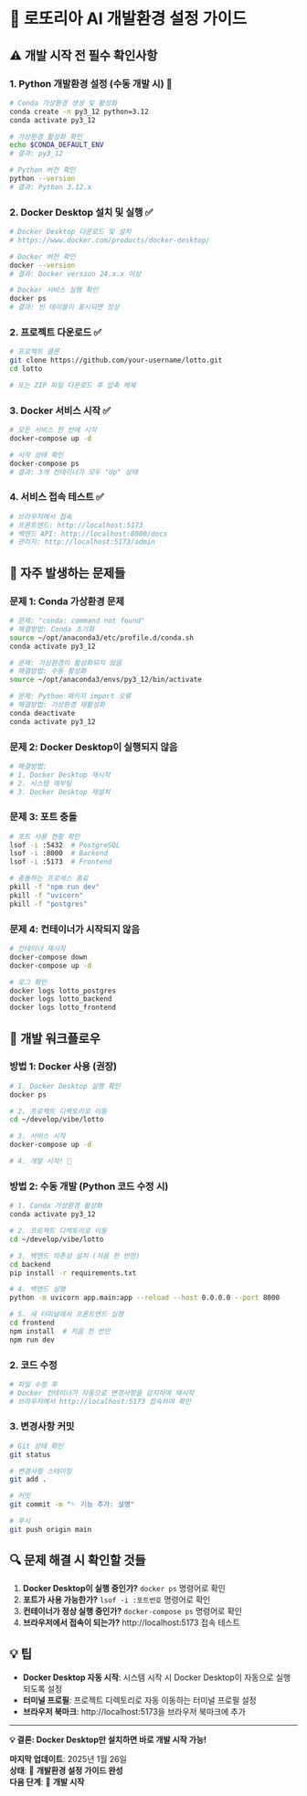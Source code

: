 # 🚀 로또리아 AI 개발환경 설정 가이드

## ⚠️ **개발 시작 전 필수 확인사항**

### 1. Python 개발환경 설정 (수동 개발 시) 🐍
```bash
# Conda 가상환경 생성 및 활성화
conda create -n py3_12 python=3.12
conda activate py3_12

# 가상환경 활성화 확인
echo $CONDA_DEFAULT_ENV
# 결과: py3_12

# Python 버전 확인
python --version
# 결과: Python 3.12.x
```

### 2. Docker Desktop 설치 및 실행 ✅
```bash
# Docker Desktop 다운로드 및 설치
# https://www.docker.com/products/docker-desktop/

# Docker 버전 확인
docker --version
# 결과: Docker version 24.x.x 이상

# Docker 서비스 실행 확인
docker ps
# 결과: 빈 테이블이 표시되면 정상
```

### 2. 프로젝트 다운로드 ✅
```bash
# 프로젝트 클론
git clone https://github.com/your-username/lotto.git
cd lotto

# 또는 ZIP 파일 다운로드 후 압축 해제
```

### 3. Docker 서비스 시작 ✅
```bash
# 모든 서비스 한 번에 시작
docker-compose up -d

# 시작 상태 확인
docker-compose ps
# 결과: 3개 컨테이너가 모두 "Up" 상태
```

### 4. 서비스 접속 테스트 ✅
```bash
# 브라우저에서 접속
# 프론트엔드: http://localhost:5173
# 백엔드 API: http://localhost:8000/docs
# 관리자: http://localhost:5173/admin
```

## 🚨 **자주 발생하는 문제들**

### 문제 1: Conda 가상환경 문제
```bash
# 문제: "conda: command not found"
# 해결방법: Conda 초기화
source ~/opt/anaconda3/etc/profile.d/conda.sh
conda activate py3_12

# 문제: 가상환경이 활성화되지 않음
# 해결방법: 수동 활성화
source ~/opt/anaconda3/envs/py3_12/bin/activate

# 문제: Python 패키지 import 오류
# 해결방법: 가상환경 재활성화
conda deactivate
conda activate py3_12
```

### 문제 2: Docker Desktop이 실행되지 않음
```bash
# 해결방법:
# 1. Docker Desktop 재시작
# 2. 시스템 재부팅
# 3. Docker Desktop 재설치
```

### 문제 3: 포트 충돌
```bash
# 포트 사용 현황 확인
lsof -i :5432  # PostgreSQL
lsof -i :8000  # Backend
lsof -i :5173  # Frontend

# 충돌하는 프로세스 종료
pkill -f "npm run dev"
pkill -f "uvicorn"
pkill -f "postgres"
```

### 문제 4: 컨테이너가 시작되지 않음
```bash
# 컨테이너 재시작
docker-compose down
docker-compose up -d

# 로그 확인
docker logs lotto_postgres
docker logs lotto_backend
docker logs lotto_frontend
```

## 📝 **개발 워크플로우**

### 방법 1: Docker 사용 (권장)
```bash
# 1. Docker Desktop 실행 확인
docker ps

# 2. 프로젝트 디렉토리로 이동
cd ~/develop/vibe/lotto

# 3. 서비스 시작
docker-compose up -d

# 4. 개발 시작! 🚀
```

### 방법 2: 수동 개발 (Python 코드 수정 시)
```bash
# 1. Conda 가상환경 활성화
conda activate py3_12

# 2. 프로젝트 디렉토리로 이동
cd ~/develop/vibe/lotto

# 3. 백엔드 의존성 설치 (처음 한 번만)
cd backend
pip install -r requirements.txt

# 4. 백엔드 실행
python -m uvicorn app.main:app --reload --host 0.0.0.0 --port 8000

# 5. 새 터미널에서 프론트엔드 실행
cd frontend
npm install  # 처음 한 번만
npm run dev
```

### 2. 코드 수정
```bash
# 파일 수정 후
# Docker 컨테이너가 자동으로 변경사항을 감지하여 재시작
# 브라우저에서 http://localhost:5173 접속하여 확인
```

### 3. 변경사항 커밋
```bash
# Git 상태 확인
git status

# 변경사항 스테이징
git add .

# 커밋
git commit -m "✨ 기능 추가: 설명"

# 푸시
git push origin main
```

## 🔍 **문제 해결 시 확인할 것들**

1. **Docker Desktop이 실행 중인가?** `docker ps` 명령어로 확인
2. **포트가 사용 가능한가?** `lsof -i :포트번호` 명령어로 확인
3. **컨테이너가 정상 실행 중인가?** `docker-compose ps` 명령어로 확인
4. **브라우저에서 접속이 되는가?** http://localhost:5173 접속 테스트

## 💡 **팁**

- **Docker Desktop 자동 시작**: 시스템 시작 시 Docker Desktop이 자동으로 실행되도록 설정
- **터미널 프로필**: 프로젝트 디렉토리로 자동 이동하는 터미널 프로필 설정
- **브라우저 북마크**: http://localhost:5173을 브라우저 북마크에 추가

---

**💡 결론: Docker Desktop만 설치하면 바로 개발 시작 가능!**

**마지막 업데이트**: 2025년 1월 26일  
**상태**: 🚀 **개발환경 설정 가이드 완성**  
**다음 단계**: 🎯 **개발 시작**
